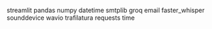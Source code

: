streamlit
pandas
numpy
datetime
smtplib
groq
email
faster_whisper
sounddevice
wavio
trafilatura
requests
time
